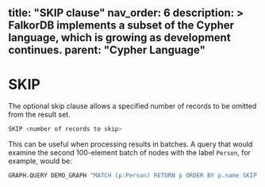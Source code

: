 title: "SKIP clause"
nav_order: 6
description: >
    FalkorDB implements a subset of the Cypher language, which is growing as development continues.
parent: "Cypher Language"
---

# SKIP

The optional skip clause allows a specified number of records to be omitted from the result set.

```sh
SKIP <number of records to skip>
```

This can be useful when processing results in batches. A query that would examine the second 100-element batch of nodes with the label `Person`, for example, would be:

```sh
GRAPH.QUERY DEMO_GRAPH "MATCH (p:Person) RETURN p ORDER BY p.name SKIP 100 LIMIT 100"
```